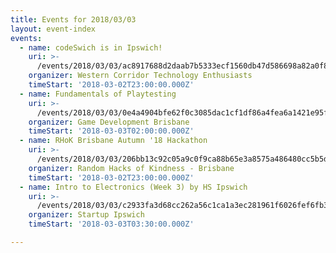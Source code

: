 ```yaml
---
title: Events for 2018/03/03
layout: event-index
events:
  - name: codeSwich is in Ipswich!
    uri: >-
      /events/2018/03/03/ac8917688d2daab7b5333ecf1560db47d586698a82a0f896879c85eec17cc648
    organizer: Western Corridor Technology Enthusiasts
    timeStart: '2018-03-02T23:00:00.000Z'
  - name: Fundamentals of Playtesting
    uri: >-
      /events/2018/03/03/0e4a4904bfe62f0c3085dac1cf1df86a4fea6a1421e95f7bde8ea1bc6b158696
    organizer: Game Development Brisbane
    timeStart: '2018-03-03T02:00:00.000Z'
  - name: RHoK Brisbane Autumn '18 Hackathon
    uri: >-
      /events/2018/03/03/206bb13c92c05a9c0f9ca88b65e3a8575a486480cc5b5d5593642345383a1126
    organizer: Random Hacks of Kindness - Brisbane
    timeStart: '2018-03-02T23:00:00.000Z'
  - name: Intro to Electronics (Week 3) by HS Ipswich
    uri: >-
      /events/2018/03/03/c2933fa3d68cc262a56c1ca1a3ec281961f6026fef6fb32d735401944a6f6661
    organizer: Startup Ipswich
    timeStart: '2018-03-03T03:30:00.000Z'

---
```

